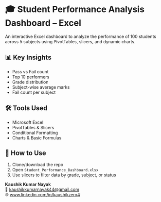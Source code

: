 # 🎓 Student Performance Analysis Dashboard – Excel

An interactive Excel dashboard to analyze the performance of 100 students across 5 subjects using PivotTables, slicers, and dynamic charts.

## 📊 Key Insights

- Pass vs Fail count  
- Top 10 performers  
- Grade distribution  
- Subject-wise average marks  
- Fail count per subject  

## 🛠 Tools Used

- Microsoft Excel  
- PivotTables & Slicers  
- Conditional Formatting  
- Charts & Basic Formulas  

## 🚀 How to Use

1. Clone/download the repo  
2. Open `Student_Performance_Dashboard.xlsx`  
3. Use slicers to filter data by grade, subject, or status  

**Kaushik Kumar Nayak**  
📧 kaushikkumarnayak44@gmail.com  
🌐 www.linkedin.com/in/kaushikzero4
